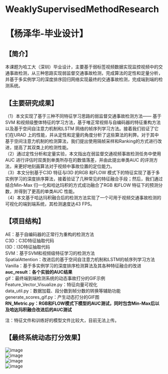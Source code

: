 # WeaklySupervisedMethodResearch
【杨泽华-毕业设计】  
=========
【简介】
----
本课题为哈工大（深圳）毕业设计，主要基于弱标签视频数据实现监控视频中的交通事故检测，从三种思路实现弱监督交通事故检测，完成算法的定性和定量分析，并基于多实例学习的深度排序回归网络实现最终的交通事故检测，完成端到端的检测系统。

【主要研究成果】
---
（1）本文实现了基于三种不同特征学习思路的弱监督交通事故检测方法—— 基于SVM 和视频级整体特征的学习方法，基于唯正常视频与自编码器的特征重构方法以及基于空间自注意力机制和LSTM 网络的帧序列学习方法。接着我们验证了它们在URAD 上的性能，并从定性和定量的角度分析了这些算法的利弊。对于其中基于空间注意力机制的检测算法，我们提出使用隔帧采样和Ranking的方式进行改进，提高了其双类上的检测性能。  
（2）通过定性分析和定量实验，本文指出在弱监督交通视频事故检测任务中使用AUC 进行评估时双类到单类所存在的数值落差，并由此提出单类AUC 的评测方法，来更好地刻画算法对于视频中事故位置的定位能力。  
（3）本文分别基于C3D 特征与I3D 的RGB 和FLOW 模式下的特征实现了基于多实例学习的深度排序算法，接着验证了几种常见的特征融合手段；然后，我们通过结合Min-Max 归一化和哈达玛积的方式成功融合了RGB 和FLOW 特征下的预测分数，并得到了更高的单类AUC 性能。  
（4）本文基于哈达玛积融合后的检测方法实现了一个可用于视频交通事故检测的可视化的端到端系统，其检测速度达43 FPS。  


【项目结构】
--- 
AE：基于自编码器的正常行为重构的检测方法  
C3D：C3D特征抽取代码  
I3D：I3D特征抽取代码  
SVM：基于SVM和视频级特征学习的检测方法  
SpatialAttention：改进后的基于空间自注意力机制和LSTM的帧序列学习方法  
Vanilla：基于多实例学习的深度排序检测算法及其各种特征融合的改进  
**auc_result：各个实验的AUC结果**  
gif：最终端到端检测系统的动态事故打分的GIF示例  
Feature_Vector_Visualize.py：特征向量可视化  
data_util.py：数据加载、段分数到帧分数的转换等辅助功能  
generate_scores_gif.py：产生动态打分的GIF图  
**RN_Metric.py：RGB和FLOW模式下模型的AUC测试，同时包含Min-Max后以及哈达玛积融合改进后的AUC测试**  

注：特征文件和训练好的模型文件比较大，目前无法上传。  

【最终系统动态打分效果】 
--
![image](https://github.com/Wolfybox/WeaklySupervisedMethodResearch/blob/master/gif/RoadAccidents002_x264.gif)   
![image](https://github.com/Wolfybox/WeaklySupervisedMethodResearch/blob/master/gif/RoadAccidents017_x264.gif)   
![image](https://github.com/Wolfybox/WeaklySupervisedMethodResearch/blob/master/gif/RoadAccidents021_x264.gif)   
![image](https://github.com/Wolfybox/WeaklySupervisedMethodResearch/blob/master/gif/RoadAccidents133_x264.gif)   

